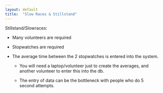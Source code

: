 ```yaml
---
layout: default
title:  "Slow Races & Stillstand"
---
```


Stillstand/Slowraces:

* Many volunteers are required

* Stopwatches are required

* The average time between the 2 stopwatches is entered into the system.

    * You will need a laptop/volunteer just to create the averages, and another volunteer to enter this into the db.

    * The entry of data can be the bottleneck with people who do 5 second attempts.
